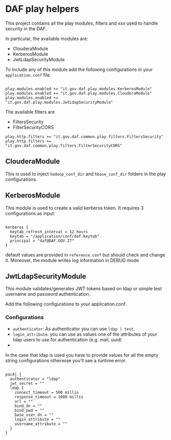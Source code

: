 # DAF play helpers

This project contains all the play modules, filters and xxx used to handle security in the DAF.

In particular, the available modules are:

- ClouderaModule
- KerberosModule
- JwtLdapSecurityModule


To include any of this module add the following configurations in your `application.conf` file.

```hocon

play.modules.enabled += "it.gov.daf.play.modules.KerberosModule"
play.modules.enabled += "it.gov.daf.play.modules.ClouderaModule"
play.modules.enabled += "it.gov.daf.play.modules.JwtLdapSecurityModule"
```


The available filters are

- FiltersSecurity
- FilterSecurityCORS

```hocon
play.http.filters += "it.gov.daf.common.play.filters.FiltersSecurity"
play.http.filters += "it.gov.daf.common.play.filters.FilterSecurityCORS"
```

## ClouderaModule

This is used to inject `hadoop_conf_dir` and `hbase_conf_dir` folders in the play configurations.

## KerberosModule

This module is used to create a valid kerberos token. It requires 3 configurations as input:

```hocon

kerberos {
  keytab_refresh_interval = 12 hours
  keytab = "/application/conf/daf.keytab"
  principal = "daf@DAF.GOV.IT"
}
```

default values are provided in `reference.conf` but should check and change it. 
Moreover, the module writes log information in DEBUG mode

## JwtLdapSecurityModule

This module validates/generates JWT tokens based on ldap or simple test username and password authentication.

Add the following configurations to your application.conf. 

### Configurations

- `authenticator`: As authenticator you can use `ldap | test`. 
- `login_attribute`: you can use as values one of the attributes of your ldap users to use for authentication (e.g. mail, uuid)
- 


In the case that ldap is used you have to provide values 
for all the empty string configurations otherwise you'll see a runtime error.

```hocon

pac4j {
  authenticator = "ldap"
  jwt_secret = ""
  ldap {
    connect_timeout = 500 millis
    response_timeout = 1000 millis
    url = ""
    bind_dn = ""
    bind_pwd = ""
    base_user_dn = ""
    login_attribute = ""
    username_attribute = ""
  }
}
```


